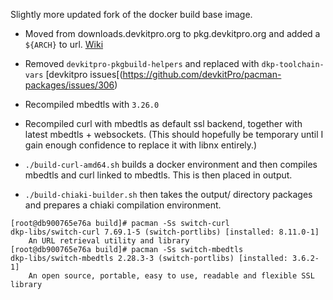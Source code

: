 Slightly more updated fork of the docker build base image.

- Moved from downloads.devkitpro.org to pkg.devkitpro.org and added a `${ARCH}` to url. [Wiki](https://devkitpro.org/wiki/devkitPro_pacman)
- Removed `devkitpro-pkgbuild-helpers` and replaced with `dkp-toolchain-vars` [devkitpro issues[(https://github.com/devkitPro/pacman-packages/issues/306)
- Recompiled mbedtls with `3.26.0`
- Recompiled curl with mbedtls as default ssl backend, together with latest mbedtls + websockets.
(This should hopefully be temporary until I gain enough confidence to replace it with libnx entirely.)


- `./build-curl-amd64.sh` builds a docker environment and then compiles mbedtls and curl linked to mbedtls. This is then placed in output.
- `./build-chiaki-builder.sh` then takes the output/ directory packages and prepares a chiaki compilation environment.

```
[root@db900765e76a build]# pacman -Ss switch-curl
dkp-libs/switch-curl 7.69.1-5 (switch-portlibs) [installed: 8.11.0-1]
    An URL retrieval utility and library
[root@db900765e76a build]# pacman -Ss switch-mbedtls
dkp-libs/switch-mbedtls 2.28.3-3 (switch-portlibs) [installed: 3.6.2-1]
    An open source, portable, easy to use, readable and flexible SSL library
```